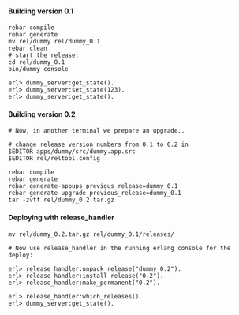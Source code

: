#### Building version 0.1
    rebar compile
    rebar generate
    mv rel/dummy rel/dummy_0.1
    rebar clean
    # start the release:
    cd rel/dummy_0.1
    bin/dummy console

    erl> dummy_server:get_state().
    erl> dummy_server:set_state(123).
    erl> dummy_server:get_state().

#### Building version 0.2

    # Now, in another terminal we prepare an upgrade..

    # change release version numbers from 0.1 to 0.2 in
    $EDITOR apps/dummy/src/dummy.app.src
    $EDITOR rel/reltool.config

    rebar compile
    rebar generate
    rebar generate-appups previous_release=dummy_0.1
    rebar generate-upgrade previous_release=dummy_0.1
    tar -zvtf rel/dummy_0.2.tar.gz


#### Deploying with release_handler
    mv rel/dummy_0.2.tar.gz rel/dummy_0.1/releases/

    # Now use release_handler in the running erlang console for the deploy:

    erl> release_handler:unpack_release("dummy_0.2").
    erl> release_handler:install_release("0.2").
    erl> release_handler:make_permanent("0.2").

    erl> release_handler:which_releases().
    erl> dummy_server:get_state().
